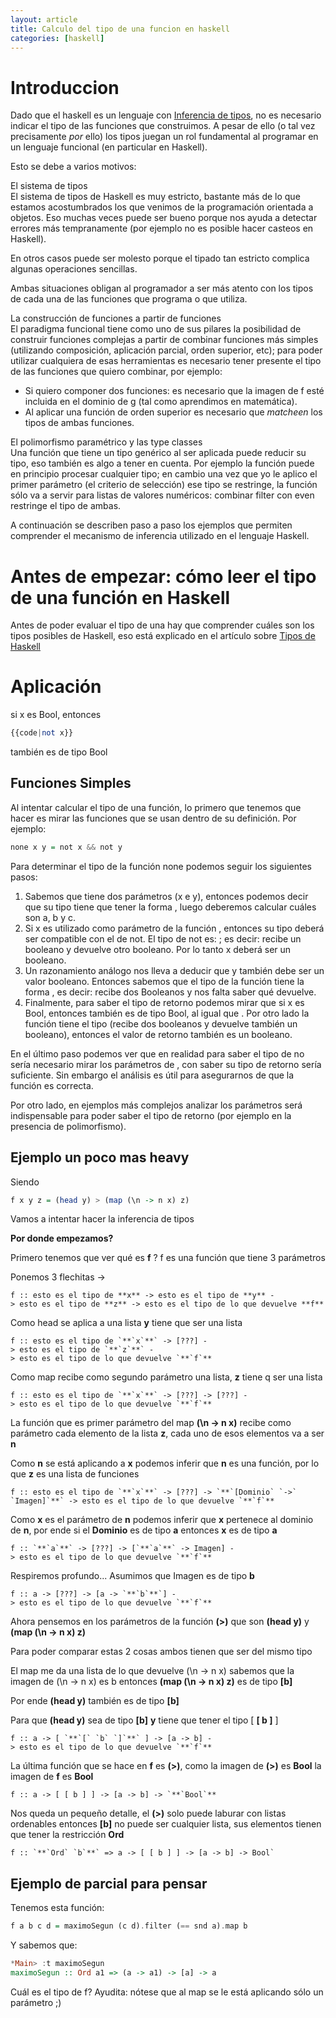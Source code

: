 ```yaml
---
layout: article
title: Calculo del tipo de una funcion en haskell
categories: [haskell]
---
```


# Introduccion

Dado que el haskell es un lenguaje con [Inferencia de tipos](inferencia-de-tipos.html), no es necesario indicar el tipo de las funciones que construimos. A pesar de ello (o tal vez precisamente *por* ello) los tipos juegan un rol fundamental al programar en un lenguaje funcional (en particular en Haskell).

Esto se debe a varios motivos:

El sistema de tipos  
El sistema de tipos de Haskell es muy estricto, bastante más de lo que estamos acostumbrados los que venimos de la programación orientada a objetos. Eso muchas veces puede ser bueno porque nos ayuda a detectar errores más tempranamente (por ejemplo no es posible hacer casteos en Haskell).

En otros casos puede ser molesto porque el tipado tan estricto complica algunas operaciones sencillas.

Ambas situaciones obligan al programador a ser más atento con los tipos de cada una de las funciones que programa o que utiliza.

<!-- -->

La construcción de funciones a partir de funciones  
El paradigma funcional tiene como uno de sus pilares la posibilidad de construir funciones complejas a partir de combinar funciones más simples (utilizando composición, aplicación parcial, orden superior, etc); para poder utilizar cualquiera de esas herramientas es necesario tener presente el tipo de las funciones que quiero combinar, por ejemplo:

-   Si quiero componer dos funciones: es necesario que la imagen de f esté incluida en el dominio de g (tal como aprendimos en matemática).
-   Al aplicar una función de orden superior es necesario que *matcheen* los tipos de ambas funciones.

<!-- -->

El polimorfismo paramétrico y las type classes  
Una función que tiene un tipo genérico al ser aplicada puede reducir su tipo, eso también es algo a tener en cuenta. Por ejemplo la función puede en principio procesar cualquier tipo; en cambio una vez que yo le aplico el primer parámetro (el criterio de selección) ese tipo se restringe, la función sólo va a servir para listas de valores numéricos: combinar filter con even restringe el tipo de ambas.

A continuación se describen paso a paso los ejemplos que permiten comprender el mecanismo de inferencia utilizado en el lenguaje Haskell.

# Antes de empezar: cómo leer el tipo de una función en Haskell

Antes de poder evaluar el tipo de una hay que comprender cuáles son los tipos posibles de Haskell, eso está explicado en el artículo sobre [Tipos de Haskell](tipos-de-haskell.html)

# Aplicación

si x es Bool, entonces 

```haskell
{{code|not x}} 
```

también es de tipo Bool

## Funciones Simples

Al intentar calcular el tipo de una función, lo primero que tenemos que hacer es mirar las funciones que se usan dentro de su definición. Por ejemplo:

```haskell
none x y = not x && not y
```

Para determinar el tipo de la función none podemos seguir los siguientes pasos:

1.  Sabemos que tiene dos parámetros (x e y), entonces podemos decir que su tipo tiene que tener la forma , luego deberemos calcular cuáles son a, b y c.
2.  Si x es utilizado como parámetro de la función , entonces su tipo deberá ser compatible con el de not. El tipo de not es: ; es decir: recibe un booleano y devuelve otro booleano. Por lo tanto x deberá ser un booleano.
3.  Un razonamiento análogo nos lleva a deducir que y también debe ser un valor booleano. Entonces sabemos que el tipo de la función tiene la forma , es decir: recibe dos Booleanos y nos falta saber qué devuelve.
4.  Finalmente, para saber el tipo de retorno podemos mirar que si x es Bool, entonces también es de tipo Bool, al igual que . Por otro lado la función tiene el tipo (recibe dos booleanos y devuelve también un booleano), entonces el valor de retorno también es un booleano.

En el último paso podemos ver que en realidad para saber el tipo de no sería necesario mirar los parámetros de , con saber su tipo de retorno sería suficiente. Sin embargo el análisis es útil para asegurarnos de que la función es correcta.

Por otro lado, en ejemplos más complejos analizar los parámetros será indispensable para poder saber el tipo de retorno (por ejemplo en la presencia de polimorfismo).

## Ejemplo un poco mas heavy

Siendo

```haskell
f x y z = (head y) > (map (\n -> n x) z)
```

Vamos a intentar hacer la inferencia de tipos

**Por donde empezamos?**

Primero tenemos que ver qué es **f** ? f es una función que tiene 3 parámetros

Ponemos 3 flechitas -&gt;

```
f :: esto es el tipo de **x** -> esto es el tipo de **y** -> esto es el tipo de **z** -> esto es el tipo de lo que devuelve **f**
```

Como head se aplica a una lista **y** tiene que ser una lista

```
f :: esto es el tipo de `**`x`**` -> [???] -> esto es el tipo de `**`z`**` -> esto es el tipo de lo que devuelve `**`f`**
```

Como map recibe como segundo parámetro una lista, **z** tiene q ser una lista

```
f :: esto es el tipo de `**`x`**` -> [???] -> [???] -> esto es el tipo de lo que devuelve `**`f`**
```

La función que es primer parámetro del map **(\\n -&gt; n x)** recibe como parámetro cada elemento de la lista **z**, cada uno de esos elementos va a ser **n**

Como **n** se está aplicando a **x** podemos inferir que **n** es una función, por lo que **z** es una lista de funciones

```
f :: esto es el tipo de `**`x`**` -> [???] -> `**`[Dominio` `->` `Imagen]`**` -> esto es el tipo de lo que devuelve `**`f`**
```

Como **x** es el parámetro de **n** podemos inferir que **x** pertenece al dominio de **n**, por ende si el **Dominio** es de tipo **a** entonces **x** es de tipo **a**

```
f :: `**`a`**` -> [???] -> [`**`a`**` -> Imagen] -> esto es el tipo de lo que devuelve `**`f`**
```

Respiremos profundo... Asumimos que Imagen es de tipo **b**

```
f :: a -> [???] -> [a -> `**`b`**`] -> esto es el tipo de lo que devuelve `**`f`**
```

Ahora pensemos en los parámetros de la función **(&gt;)** que son **(head y)** y **(map (\\n -&gt; n x) z)**

Para poder comparar estas 2 cosas ambos tienen que ser del mismo tipo

El map me da una lista de lo que devuelve (\\n -&gt; n x) sabemos que la imagen de (\\n -&gt; n x) es b entonces **(map (\\n -&gt; n x) z)** es de tipo **\[b\]**

Por ende **(head y)** también es de tipo **\[b\]**

Para que **(head y)** sea de tipo **\[b\]** **y** tiene que tener el tipo \[ **\[ b \]** \]

```
f :: a -> [ `**`[` `b` `]`**` ] -> [a -> b] -> esto es el tipo de lo que devuelve `**`f`**
```

La última función que se hace en **f** es **(&gt;)**, como la imagen de **(&gt;)** es **Bool** la imagen de **f** es **Bool**

```
f :: a -> [ [ b ] ] -> [a -> b] -> `**`Bool`**
```

Nos queda un pequeño detalle, el **(&gt;)** solo puede laburar con listas ordenables entonces **\[b\]** no puede ser cualquier lista, sus elementos tienen que tener la restricción **Ord**

```
f :: `**`Ord` `b`**` => a -> [ [ b ] ] -> [a -> b] -> Bool`
```

## Ejemplo de parcial para pensar

Tenemos esta función:


```haskell
f a b c d = maximoSegun (c d).filter (== snd a).map b
```

Y sabemos que:

```haskell
*Main> :t maximoSegun
maximoSegun :: Ord a1 => (a -> a1) -> [a] -> a
```

Cuál es el tipo de f? Ayudita: nótese que al map se le está aplicando sólo un parámetro ;)
